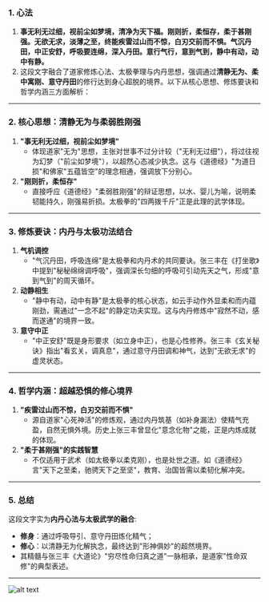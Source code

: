 ### 1. 心法
1. **事无利无过细，视前尘如梦境，清净为天下福。刚则折，柔恒存，柔于甚刚强。无欲无求，淡薄之至，终能疾雷过山而不惊，白刃交前而不惧。气沉丹田，中正安舒，呼吸要连绵，深入丹田。意行气行，意到气到，静中有动，动中有静。**
1. 这段文字融合了道家修炼心法、太极拳理与内丹思想，强调通过**清静无为、柔中寓刚、意守丹田**的修行达到身心超脱的境界。以下从核心思想、修炼要诀和哲学内涵三方面解析：
---
### 2. 核心思想：**清静无为与柔弱胜刚强**
1. **"事无利无过细，视前尘如梦境"**
   - 体现道家"无为"思想，主张对世事不过分计较（"无利无过细"），将过往视为幻梦（"前尘如梦境"），以超然心态减少执念。这与《道德经》"为道日损"和佛家"五蕴皆空"的理念相通，强调放下分别心。
2. **"刚则折，柔恒存"**
   - 直接呼应《道德经》"柔弱胜刚强"的辩证思想，以水、婴儿为喻，说明柔韧能持久，刚强易折损。太极拳的"四两拨千斤"正是此理的武学体现。
---
### 3. 修炼要诀：**内丹与太极功法结合**
1. **气机调控**
   - "气沉丹田，呼吸连绵"是太极拳和内丹术的共同要诀。张三丰在《打坐歌》中提到"秘秘绵绵调呼吸"，强调深长匀细的呼吸可引动先天之气，形成"意到气到"的周天循环。
2. **动静相生**
   - "静中有动，动中有静"是太极拳的核心状态，如云手动作外显柔和而内蕴刚劲，需通过"一念不起"的静定功夫实现。这与内丹修炼中"寂然不动，感而遂通"的境界一致。
3. **意守中正**
   - "中正安舒"既是身形要求（如立身中正），也是心性修养。张三丰《玄关秘诀》指出"看玄关，调真息"，通过意守丹田调和神气，达到"无欲无求"的虚灵状态。
---
### 4. 哲学内涵：**超越恐惧的修心境界**
1. **"疾雷过山而不惊，白刃交前而不惧"**
   - 源自道家"心死神活"的修炼观，通过内丹筑基（如补身漏法）使精气充盈，自然无惧外境。历史上张三丰曾显化"意念化物"之能，正是内炼成就的体现。
2. **"柔于甚刚强"的实践智慧**
   - 不仅适用于武术（如太极拳以柔克刚），也是处世之道。如《道德经》言"天下之至柔，驰骋天下之至坚"，教育、治国皆需以柔韧化解冲突。
---
### 5. 总结
这段文字实为**内丹心法与太极武学的融合**:
  - **修身**：通过呼吸导引、意守丹田炼化精气；
  - **修心**：以清静无为化解执念，最终达到"形神俱妙"的超然境界。
  - 其精髓与张三丰《大道论》"穷尽性命归真之道"一脉相承，是道家"性命双修"的典型表述。
---
![alt text](https://upload-bbs.miyoushe.com/upload/2022/11/01/266607709/6cc988d046df34315681e50f9c9f299c_1259576169906078498.PNG?x-oss-process=image//resize,s_600/quality,q_80/auto-orient,0/interlace,1/format,png)